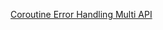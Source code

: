 [Coroutine Error Handling Multi API](https://velog.io/@syoon513/Coroutine-%EC%98%88%EC%99%B8-%EC%B2%98%EB%A6%AC)

